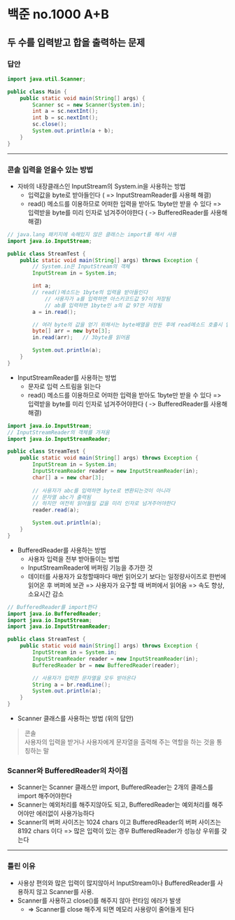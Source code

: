 # 백준 no.1000 A+B
## 두 수를 입력받고 합을 출력하는 문제
### 답안
``` java
import java.util.Scanner;

public class Main {
    public static void main(String[] args) {
        Scanner sc = new Scanner(System.in);
        int a = sc.nextInt();
        int b = sc.nextInt();
        sc.close();
        System.out.println(a + b);
    }
}
```

- - - -

### 콘솔 입력을 얻을수 있는 방법

* 자바의 내장클래스인 InputStream의 System.in을 사용하는 방법
	* 입력값을 byte로 받아들인다 ( => InputStreamReader를 사용해 해결)
	* read() 메소드를 이용하므로 어떠한 입력을 받아도 1byte만 받을 수 있다 => 입력받을 byte를 미리 인자로 넘겨주어야한다 ( -> BufferedReader를 사용해 해결)
``` java
// java.lang 패키지에 속해있지 않은 클래스는 import를 해서 사용
import java.io.InputStream;

public class StreamTest {
	public static void main(String[] args) throws Exception {
		// System.in은 InputStream의 객체
		InputStream in = System.in;

		int a;
		// read()메소드는 1byte의 입력을 받아들인다
			// 사용자가 a를 입력하면 아스키코드값 97이 저장됨
			// ab를 입력하면 1byte인 a의 값 97만 저장됨
		a = in.read();

		// 여러 byte의 값을 얻기 위해서는 byte배열을 만든 후에 read메소드 호출시 입력값으로 전달해야한다
		byte[] arr = new byte[3];
		in.read(arr);	// 3byte를 읽어옴

		System.out.println(a);
    }
}
```

* InputStreamReader를 사용하는 방법
	* 문자로 입력 스트림을 읽는다
	* read() 메소드를 이용하므로 어떠한 입력을 받아도 1byte만 받을 수 있다 => 입력받을 byte를 미리 인자로 넘겨주어야한다 ( -> BufferedReader를 사용해 해결)
``` java
import java.io.InputStream;
// InputStreamReader의 객체를 가져옴
import java.io.InputStreamReader;

public class StreamTest {
	public static void main(String[] args) throws Exception {
		InputStream in = System.in;
		InputStreamReader reader = new InputStreamReader(in);
		char[] a = new char[3];
		
		// 사용자가 abc를 입력하면 byte로 변환되는것이 아니라
		// 문자열 abc가 출력됨
		// 하지만 여전히 읽어들일 값을 미리 인자로 넘겨주어야한다
		reader.read(a);

		System.out.println(a);
	}
}
```

* BufferedReader를 사용하는 방법
	* 사용자 입력을 전부 받아들이는 방법
	* InputStreamReader에 버퍼링 기능을 추가한 것
	* 데이터를 사용자가 요청할때마다 매번 읽어오기 보다는 일정량사이즈로 한번에 읽어온 후 버퍼에 보관 => 사용자가 요구할 때 버퍼에서 읽어옴 => 속도 향상, 소요시간 감소

``` java
// BufferedReader를 import한다
import java.io.BufferedReader;
import java.io.InputStream;
import java.io.InputStreamReader;

public class StreamTest {
	public static void main(String[] args) throws Exception {
		InputStream in = System.in;
		InputStreamReader reader = new InputStreamReader(in);
		BufferedReader br = new BufferedReader(reader);

		// 사용자가 입력한 문자열을 모두 받아온다
		String a = br.readLine();
		System.out.println(a);
	}
}
```

* Scanner 클래스를 사용하는 방법 (위의 답안)

> 콘솔  
> 사용자의 입력을 받거나 사용자에게 문자열을 출력해 주는 역할을 하는 것을 통칭하는 말  


### Scanner와 BufferedReader의 차이점
* Scanner는 Scanner 클래스만 import, BufferedReader는 2개의 클래스를 import 해주어야한다
* Scanner는 예외처리를 해주지않아도 되고, BufferedReader는 예외처리를 해주어야만 에러없이 사용가능하다
* Scanner의 버퍼 사이즈는 1024 chars 이고 BufferedReader의 버퍼 사이즈는 8192 chars 이다 => 많은 입력이 있는 경우 BufferedReader가 성능상 우위를 갖는다

- - - -

### 틀린 이유
* 사용상 편의와 많은 입력이 많지않아서 InputStream이나 BufferedReader를 사용하지 않고 Scanner를 사용.
* Scanner를 사용하고 close()를 해주지 않아 런타임 에러가 발생
	* => Scanner를 close 해주게 되면 메모리 사용량이 줄어들게 된다





